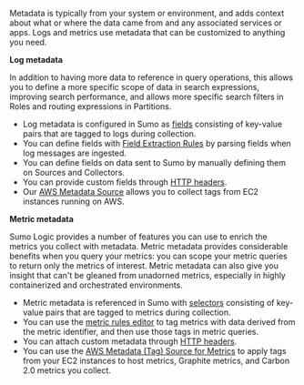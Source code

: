 Metadata is typically from your system or environment, and adds context about what or where the data came from and any associated services or apps. Logs and metrics use metadata that can be customized to anything you need.

**Log metadata**

In addition to having more data to reference in query operations, this allows you to define a more specific scope of data in search expressions, improving search performance, and allows more specific search filters in Roles and routing expressions in Partitions.

* Log metadata is configured in Sumo as [fields](/docs/manage/fields) consisting of key-value pairs that are tagged to logs during collection.
* You can define fields with [Field Extraction Rules](/docs/manage/field-extractions) by parsing fields when log messages are ingested.
* You can define fields on data sent to Sumo by manually defining them on Sources and Collectors.
* You can provide custom fields through [HTTP headers](/docs/send-data/hosted-collectors/http-source).
* Our [AWS Metadata Source](/docs/send-data/hosted-collectors/amazon-aws/aws-metadata-tag-source) allows you to collect tags from EC2 instances running on AWS.

**Metric metadata**

Sumo Logic provides a number of features you can use to enrich the metrics you collect with metadata. Metric metadata provides considerable benefits when you query your metrics: you can scope your metric queries to return only the metrics of interest. Metric metadata can also give you insight that can't be gleaned from unadorned metrics, especially in highly containerized and orchestrated environments.

* Metric metadata is referenced in Sumo with [selectors](/docs/metrics/introduction/overview-sumo-metrics) consisting of key-value pairs that are tagged to metrics during collection.
* You can use the [metric rules editor](/docs/metrics/metric-rules-editor) to tag metrics with data derived from the metric identifier, and then use those tags in metric queries.
* You can attach custom metadata through [HTTP headers](/docs/send-data/hosted-collectors/http-source).
* You can use the [AWS Metadata (Tag) Source for Metrics](/docs/send-data/hosted-collectors/amazon-aws/aws-metadata-tag-source) to apply tags from your EC2 instances to host metrics, Graphite metrics, and Carbon 2.0 metrics you collect.
